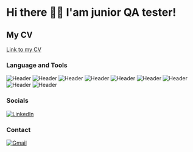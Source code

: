 # Hi there 👩‍💻 I'am junior QA tester!
## My CV
[Link to my CV](https://drive.google.com/file/d/1K8YyYUeZbMX9CaLW-eLWSzJpBpgo1hxv/view?usp=sharing)

### Language and Tools
![Header](https://img.shields.io/badge/Jira-090909?style=for-the-badge&logo=jira&logoColor=136be1)
![Header](https://img.shields.io/badge/Postman-090909?style=for-the-badge&logo=postman&logoColor=f76935)
![Header](https://img.shields.io/badge/Github-090909?style=for-the-badge&logo=github&logoColor=white)
![Header](https://img.shields.io/badge/MySQL-090909?style=for-the-badge&logo=mysql&logoColor=00618a)
![Header](https://img.shields.io/badge/TestRail-090909?style=for-the-badge&logo=&logoColor=71b556)
![Header](https://img.shields.io/badge/CSS-090909?style=for-the-badge&logo=css3&logoColor=1E90FF)
![Header](https://img.shields.io/badge/HTML-090909?style=for-the-badge&logo=html5&logoColor=OrangeRed)
![Header](https://img.shields.io/badge/SeleniumID-090909?style=for-the-badge&logo=selenium&logoColor=71b556)
![Header](https://img.shields.io/badge/Java-090909?style=for-the-badge&logo=java&logoColor=71b556)


### Socials
[![LinkedIn](https://img.shields.io/badge/LinkedIn-0077B5?style=for-the-badge&logo=linkedin&logoColor=white)](https://www.linkedin.com/in/yeldana-sadykova/)

### Contact
[![Gmail](https://img.shields.io/badge/Gmail-D14836?style=for-the-badge&logo=gmail&logoColor=white)](mailto:yeldana.sadykova@gmail.com)
